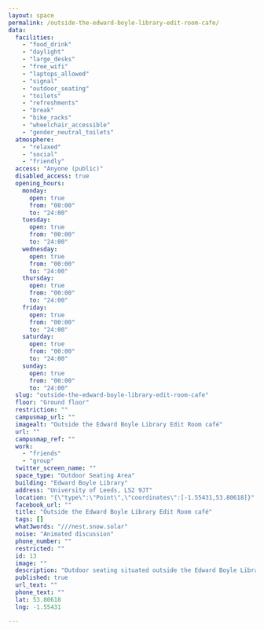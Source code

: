 ```yaml
---
layout: space
permalink: /outside-the-edward-boyle-library-edit-room-cafe/
data:
  facilities:
    - "food_drink"
    - "daylight"
    - "large_desks"
    - "free_wifi"
    - "laptops_allowed"
    - "signal"
    - "outdoor_seating"
    - "toilets"
    - "refreshments"
    - "break"
    - "bike_racks"
    - "wheelchair_accessible"
    - "gender_neutral_toilets"
  atmosphere:
    - "relaxed"
    - "social"
    - "friendly"
  access: "Anyone (public)"
  disabled_access: true
  opening_hours:
    monday:
      open: true
      from: "00:00"
      to: "24:00"
    tuesday:
      open: true
      from: "00:00"
      to: "24:00"
    wednesday:
      open: true
      from: "00:00"
      to: "24:00"
    thursday:
      open: true
      from: "00:00"
      to: "24:00"
    friday:
      open: true
      from: "00:00"
      to: "24:00"
    saturday:
      open: true
      from: "00:00"
      to: "24:00"
    sunday:
      open: true
      from: "00:00"
      to: "24:00"
  slug: "outside-the-edward-boyle-library-edit-room-cafe"
  floor: "Ground floor"
  restriction: ""
  campusmap_url: ""
  imagealt: "Outside the Edward Boyle Library Edit Room café"
  url: ""
  campusmap_ref: ""
  work:
    - "friends"
    - "group"
  twitter_screen_name: ""
  space_type: "Outdoor Seating Area"
  building: "Edward Boyle Library"
  address: "University of Leeds, LS2 9JT"
  location: "{\"type\":\"Point\",\"coordinates\":[-1.55431,53.80618]}"
  facebook_url: ""
  title: "Outside the Edward Boyle Library Edit Room café"
  tags: []
  what3words: "///nest.snow.solar"
  noise: "Animated discussion"
  phone_number: ""
  restricted: ""
  id: 13
  image: ""
  description: "Outdoor seating situated outside the Edward Boyle Library"
  published: true
  url_text: ""
  phone_text: ""
  lat: 53.80618
  lng: -1.55431

---
```

